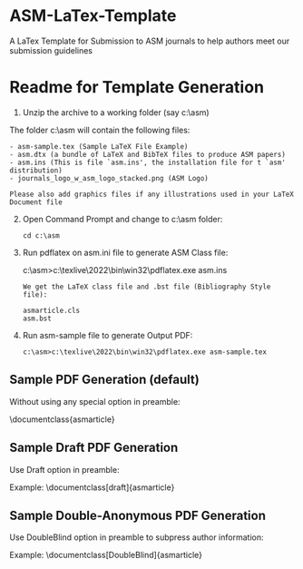 # ASM-LaTex-Template
A LaTex Template for Submission to ASM journals to help authors meet our submission guidelines

# Readme for Template Generation

   
1. Unzip the archive to a working folder (say c:\asm)

The folder c:\asm will contain the following files:
	
	- asm-sample.tex (Sample LaTeX File Example)
	- asm.dtx (a bundle of LaTeX and BibTeX files to produce ASM papers)
	- asm.ins (This is file `asm.ins', the installation file for t `asm' distribution)
	- journals_logo_w_asm_logo_stacked.png (ASM Logo)

	Please also add graphics files if any illustrations used in your LaTeX Document file

2. Open Command Prompt and change to c:\asm folder:

       cd c:\asm

3. Run pdflatex on asm.ini file to generate ASM Class file:
       
    c:\asm>c:\texlive\2022\bin\win32\pdflatex.exe asm.ins

       We get the LaTeX class file and .bst file (Bibliography Style file):

       asmarticle.cls
       asm.bst

4. Run asm-sample file to generate Output PDF:

       c:\asm>c:\texlive\2022\bin\win32\pdflatex.exe asm-sample.tex


## Sample PDF Generation (default)


Without using any special option in preamble:

\documentclass{asmarticle} 

## Sample Draft PDF Generation


Use Draft option in preamble:

Example: \documentclass[draft]{asmarticle} 

## Sample Double-Anonymous PDF Generation


Use DoubleBlind option in preamble to subpress author information:

Example: \documentclass[DoubleBlind]{asmarticle}


